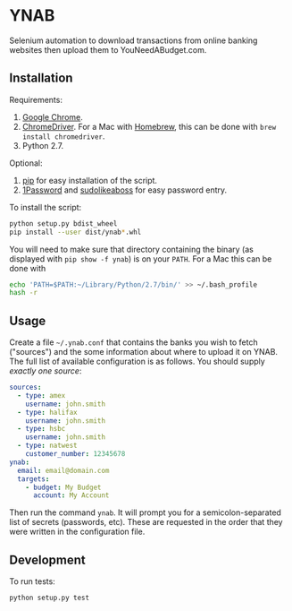 YNAB
====

Selenium automation to download transactions from online banking websites
then upload them to YouNeedABudget.com.

Installation
------------

Requirements:

1. [Google Chrome](https://www.google.com/chrome).
1. [ChromeDriver](https://sites.google.com/a/chromium.org/chromedriver/). For a Mac with [Homebrew](https://brew.sh), this can be done with `brew install chromedriver`. 
1. Python 2.7.

Optional:

1. [pip](https://pip.pypa.io) for easy installation of the script.
1. [1Password](https://1password.com/) and [sudolikeaboss](https://github.com/ravenac95/sudolikeaboss) for easy password entry.

To install the script:

```bash
python setup.py bdist_wheel
pip install --user dist/ynab*.whl
```

You will need to make sure that directory containing the binary (as displayed with `pip show -f ynab`) is on your `PATH`. For a Mac this can be done with

```bash
echo 'PATH=$PATH:~/Library/Python/2.7/bin/' >> ~/.bash_profile
hash -r
```

Usage
-----

Create a file `~/.ynab.conf` that contains the banks you wish to fetch ("sources") and the some information about where to upload it on YNAB. The full list of available configuration is as follows. You should supply *exactly one source*:

```yml
sources:
  - type: amex
    username: john.smith
  - type: halifax
    username: john.smith
  - type: hsbc
    username: john.smith
  - type: natwest
    customer_number: 12345678
ynab:
  email: email@domain.com
  targets:
    - budget: My Budget
      account: My Account
```

Then run the command `ynab`. It will prompt you for a semicolon-separated list of secrets (passwords, etc).
These are requested in the order that they were written in the configuration file.

Development
-----------

To run tests:

```bash
python setup.py test
```
